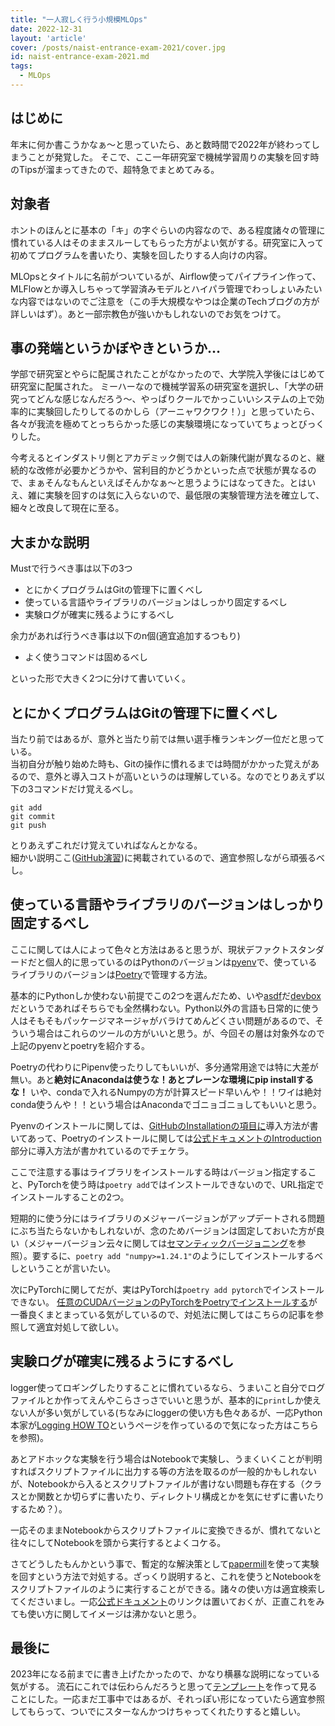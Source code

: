 ```yaml
---
title: "一人寂しく行う小規模MLOps"
date: 2022-12-31
layout: 'article'
cover: /posts/naist-entrance-exam-2021/cover.jpg
id: naist-entrance-exam-2021.md
tags:
  - MLOps
---
```


## はじめに
年末に何か書こうかなぁ～と思っていたら、あと数時間で2022年が終わってしまうことが発覚した。
そこで、ここ一年研究室で機械学習周りの実験を回す時のTipsが溜まってきたので、超特急でまとめてみる。

## 対象者
ホントのほんとに基本の「キ」の字ぐらいの内容なので、ある程度諸々の管理に慣れている人はそのままスルーしてもらった方がよい気がする。研究室に入って初めてプログラムを書いたり、実験を回したりする人向けの内容。  

MLOpsとタイトルに名前がついているが、Airflow使ってパイプライン作って、MLFlowとか導入しちゃって学習済みモデルとハイパラ管理でわっしょいみたいな内容ではないのでご注意を（この手大規模なやつは企業のTechブログの方が詳しいはず）。あと一部宗教色が強いかもしれないのでお気をつけて。

## 事の発端というかぼやきというか…
学部で研究室とやらに配属されたことがなかったので、大学院入学後にはじめて研究室に配属された。
ミーハーなので機械学習系の研究室を選択し、「大学の研究ってどんな感じなんだろう～、やっぱりクールでかっこいいシステムの上で効率的に実験回したりしてるのかしら（アーニャワクワク！）」と思っていたら、各々が我流を極めてとっちらかった感じの実験環境になっていてちょっとびっくりした。  

今考えるとインダストリ側とアカデミック側では人の新陳代謝が異なるのと、継続的な改修が必要かどうかや、営利目的かどうかといった点で状態が異なるので、まぁそんなもんといえばそんかなぁ～と思うようにはなってきた。とはいえ、雑に実験を回すのは気に入らないので、最低限の実験管理方法を確立して、細々と改良して現在に至る。

## 大まかな説明
Mustで行うべき事は以下の3つ
- とにかくプログラムはGitの管理下に置くべし
- 使っている言語やライブラリのバージョンはしっかり固定するべし
- 実験ログが確実に残るようにするべし

余力があれば行うべき事は以下のn個(適宜追加するつもり)
- よく使うコマンドは固めるべし

といった形で大きく2つに分けて書いていく。

## とにかくプログラムはGitの管理下に置くべし
当たり前ではあるが、意外と当たり前では無い選手権ランキング一位だと思っている。  
当初自分が触り始めた時も、Gitの操作に慣れるまでは時間がかかった覚えがあるので、意外と導入コストが高いというのは理解している。なのでとりあえず以下の3コマンドだけ覚えるべし。
```
git add
git commit
git push
```
とりあえずこれだけ覚えていればなんとかなる。  
細かい説明ここ([GitHub演習](https://github.com/kaityo256/github))に掲載されているので、適宜参照しながら頑張るべし。

## 使っている言語やライブラリのバージョンはしっかり固定するべし
ここに関しては人によって色々と方法はあると思うが、現状デファクトスタンダードだと個人的に思っているのはPythonのバージョンは[pyenv](https://github.com/pyenv/pyenv)で、使っているライブラリのバージョンは[Poetry](https://github.com/python-poetry/poetry)で管理する方法。  

基本的にPythonしか使わない前提でこの2つを選んだため、いや[asdf](https://asdf-vm.com/)だ[devbox](https://github.com/jetpack-io/devbox)だというであればそちらでも全然構わない。Python以外の言語も日常的に使う人はそもそもパッケージマネージャがバラけてめんどくさい問題があるので、そういう場合はこれらのツールの方がいいと思う。が、今回その層は対象外なので上記のpyenvとpoetryを紹介する。  

Poetryの代わりにPipenv使ったりしてもいいが、多分通常用途では特に大差が無い。あと**絶対にAnacondaは使うな！あとプレーンな環境にpip installするな！** いや、condaで入れるNumpyの方が計算スピード早いんや！！ワイは絶対conda使うんや！！という場合はAnacondaでゴニョゴニョしてもいいと思う。  

Pyenvのインストールに関しては、[GitHubのInstallationの項目に](https://github.com/pyenv/pyenv#installation)導入方法が書いてあって、Poetryのインストールに関しては[公式ドキュメントのIntroduction](https://python-poetry.org/docs/)部分に導入方法が書かれているのでチェケラ。  

ここで注意する事はライブラリをインストールする時はバージョン指定すること、PyTorchを使う時は`poetry add`ではインストールできないので、URL指定でインストールすることの2つ。  

短期的に使う分にはライブラリのメジャーバージョンがアップデートされる問題にぶち当たらないかもしれないが、念のためバージョンは固定しておいた方が良い（メジャーバージョン云々に関しては[セマンティックバージョニング](https://semver.org/lang/ja/)を参照）。要するに、`poetry add "numpy>=1.24.1"`のようにしてインストールするべしということが言いたい。  

次にPyTorchに関してだが、実はPyTorchは`poetry add pytorch`でインストールできない。
[任意のCUDAバージョンのPyTorchをPoetryでインストールする](https://zenn.dev/yag_ays/articles/a6c84622f558ee)が一番良くまとまっている気がしているので、対処法に関してはこちらの記事を参照して適宜対処して欲しい。

## 実験ログが確実に残るようにするべし
logger使ってロギングしたりすることに慣れているなら、うまいこと自分でログファイルとか作ってえんやこらさっさでいいと思うが、基本的に`print`しか使えない人が多い気がしている(ちなみにloggerの使い方も色々あるが、一応Python本家が[Logging HOW TO](https://docs.python.org/3/howto/logging.html)というページを作っているので気になった方はこちらを参照)。  

あとアドホックな実験を行う場合はNotebookで実験し、うまくいくことが判明すればスクリプトファイルに出力する等の方法を取るのが一般的かもしれないが、Notebookから入るとスクリプトファイルが書けない問題も存在する（クラスとか関数とか切らずに書いたり、ディレクトリ構成とかを気にせずに書いたりするため？）。  

一応そのままNotebookからスクリプトファイルに変換できるが、慣れてないと往々にしてNotebookを頭から実行するとよくコケる。  

さてどうしたもんかという事で、暫定的な解決策として[papermill](https://github.com/nteract/papermill)を使って実験を回すという方法で対処する。ざっくり説明すると、これを使うとNotebookをスクリプトファイルのように実行することができる。諸々の使い方は適宜検索してくださいまし。一応[公式ドキュメント](https://papermill.readthedocs.io/en/latest/)のリンクは置いておくが、正直これをみても使い方に関してイメージは沸かないと思う。  

## 最後に
2023年になる前までに書き上げたかったので、かなり横暴な説明になっている気がする。
流石にこれでは伝わらんだろうと思って[テンプレート](https://github.com/k0tk267/minimal-mlops)を作って見ることにした。一応まだ工事中ではあるが、それっぽい形になっていたら適宜参照してもらって、ついでにスターなんかつけちゃってくれたりすると嬉しい。


　

